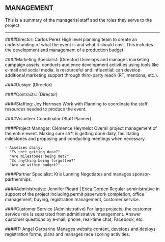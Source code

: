 ## MANAGEMENT

This is a summary of the managerial staff and the roles they serve to the project.

---

####Director: Carlos Perez
    High level planning team to create an understanding of what the 
    event is and what it should cost. This includes the development 
    and management of a production budget.

####Marketing Specialist: (Director)
    Develops and manages marketing campaign assets, conducts audience
    development activities using tools like e-mail and social media.
    Is resourceful and influential: can develop additional marketing
    support through third-party reach (RT, mentions, etc.).

####Design: (Director)

####Contracts: (Director)

####Staffing: Joy Hermsen
    Work with Planning to coordinate the staff resources needed to 
    produce the event.

####Volunteer Coordinator (Staff Planner)


####Project Manager: Clémence Heymelot
    Overall project management of the entire event. Making sure sh*t
    is getting done daily, facilitating milestones and proposing and 
    conducting meetings when necessary.
    
    - Assesses daily:
      "Is sh*t getting done?"
      "Are milestones being met?"
      "Is anything being forgotten?"
      "Are we within budget?"

####Partner Specialist: Kris Lunning
    Negotiates and manages sponsor-partnerships.

####Administrative: Jennifer Picard | Erica Gorden
    Regular administrative in support of the project including permit
    paperwork completion, office management, buying, registration management,
    customer service.

####Customer Service (Administrative)
    For large projects, the customer service role is separated from 
    administrative management. Answer customer questions by e-mail, 
    phone, real-time chat, Facebook, etc.

####IT: Angel Garbarino
    Manages website content, develops and deploys registration forms,
    plans and manages race scoring activities.
    
